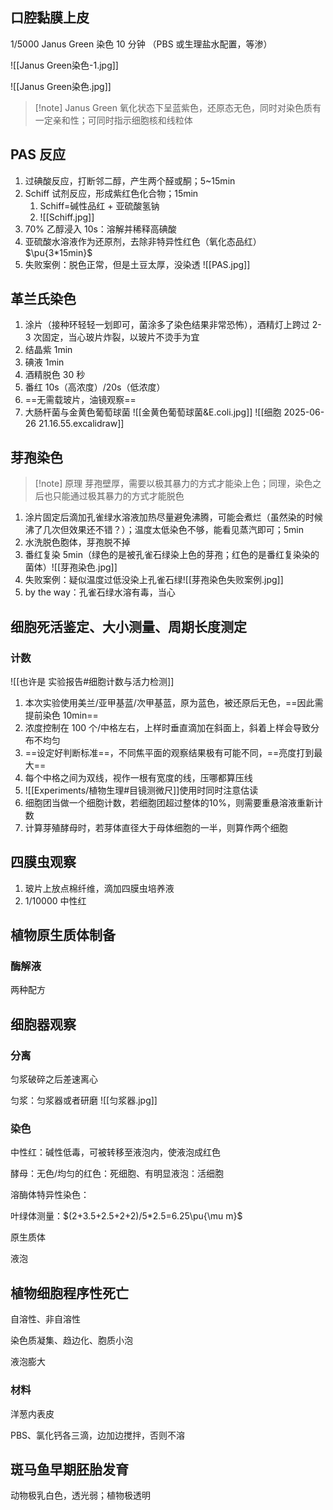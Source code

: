 ## 口腔黏膜上皮

1/5000 Janus Green 染色 10 分钟 （PBS 或生理盐水配置，等渗）

![[Janus Green染色-1.jpg]]

![[Janus Green染色.jpg]]

>[!note] Janus Green
> 氧化状态下呈蓝紫色，还原态无色，同时对染色质有一定亲和性；可同时指示细胞核和线粒体

## PAS 反应
1. 过碘酸反应，打断邻二醇，产生两个醛或酮；5~15min
2. Schiff 试剂反应，形成紫红色化合物；15min
	1. Schiff=碱性品红 + 亚硫酸氢钠
	2. ![[Schiff.jpg]]
3. 70% 乙醇浸入 10s：溶解并稀释高碘酸
4. 亚硫酸水溶液作为还原剂，去除非特异性红色（氧化态品红） $\pu{3*15min}$
5. 失败案例：脱色正常，但是土豆太厚，没染透 ![[PAS.jpg]]

## 革兰氏染色
1. 涂片（接种环轻轻一划即可，菌涂多了染色结果非常恐怖），酒精灯上跨过 2-3 次固定，当心玻片炸裂，以玻片不烫手为宜
2. 结晶紫 1min
3. 碘液 1min
4. 酒精脱色 30 秒
5. 番红 10s（高浓度）/20s（低浓度）
6. ==无需载玻片，油镜观察==
7. 大肠杆菌与金黄色葡萄球菌
![[金黄色葡萄球菌&E.coli.jpg]]
![[细胞 2025-06-26 21.16.55.excalidraw]]

## 芽孢染色
> [!note] 原理 
芽孢壁厚，需要以极其暴力的方式才能染上色；同理，染色之后也只能通过极其暴力的方式才能脱色

1. 涂片固定后滴加孔雀绿水溶液加热尽量避免沸腾，可能会煮烂（虽然染的时候沸了几次但效果还不错？）；温度太低染色不够，能看见蒸汽即可；5min
2. 水洗脱色胞体，芽孢脱不掉
3. 番红复染 5min（绿色的是被孔雀石绿染上色的芽孢；红色的是番红复染染的菌体）![[芽孢染色.jpg]]
4. 失败案例：疑似温度过低没染上孔雀石绿![[芽孢染色失败案例.jpg]]
5. by the way：孔雀石绿水溶有毒，当心
## 细胞死活鉴定、大小测量、周期长度测定
### 计数
![[也许是 实验报告#细胞计数与活力检测]]

1. 本次实验使用美兰/亚甲基蓝/次甲基蓝，原为蓝色，被还原后无色，==因此需提前染色 10min==
2. 浓度控制在 100 个/中格左右，上样时垂直滴加在斜面上，斜着上样会导致分布不均匀
3. ==设定好判断标准==，不同焦平面的观察结果极有可能不同，==亮度打到最大==
4. 每个中格之间为双线，视作一根有宽度的线，压哪都算压线
5. ![[Experiments/植物生理#目镜测微尺]]使用时同时注意估读
6. 细胞团当做一个细胞计数，若细胞团超过整体的10%，则需要重悬溶液重新计数
7. 计算芽殖酵母时，若芽体直径大于母体细胞的一半，则算作两个细胞
## 四膜虫观察
1. 玻片上放点棉纤维，滴加四膜虫培养液
2. 1/10000 中性红
## 植物原生质体制备
### 酶解液

两种配方

## 细胞器观察
### 分离

匀浆破碎之后差速离心

匀浆：匀浆器或者研磨 ![[匀浆器.jpg]]

### 染色

中性红：碱性低毒，可被转移至液泡内，使液泡成红色

酵母：无色/均匀的红色：死细胞、有明显液泡：活细胞

溶酶体特异性染色：

叶绿体测量：$(2+3.5+2.5+2+2)/5*2.5=6.25\pu{\mu m}$

原生质体

液泡

## 植物细胞程序性死亡

自溶性、非自溶性

染色质凝集、趋边化、胞质小泡

液泡膨大

### 材料

洋葱内表皮

PBS、氯化钙各三滴，边加边搅拌，否则不溶

## 斑马鱼早期胚胎发育

动物极乳白色，透光弱；植物极透明
